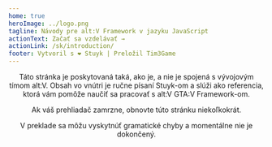 ```yaml
---
home: true
heroImage: ../logo.png
tagline: Návody pre alt:V Framework v jazyku JavaScript
actionText: Začať sa vzdelávať →
actionLink: /sk/introduction/
footer: Vytvoril s ❤️ Stuyk | Preložil Tim3Game 
---
```


<center>
Táto stránka je poskytovaná taká, ako je, a nie je spojená s vývojovým tímom alt:V. Obsah vo vnútri je ručne písaní Stuyk-om a slúži ako referencia, ktorá vám pomôže naučiť sa pracovať s alt:V GTA:V Framework-om.

<br />

Ak váš prehliadač zamrzne, obnovte túto stránku niekoľkokrát.

V preklade sa môžu vyskytnúť gramatické chyby a momentálne nie je dokončený.

</center>
